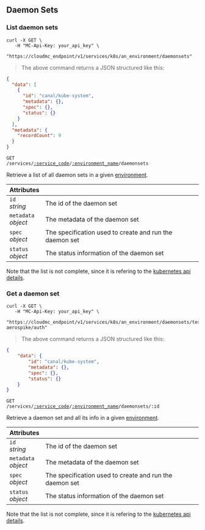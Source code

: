 ## Daemon Sets

<!-------------------- LIST DAEMON SETS -------------------->

### List daemon sets

```shell
curl -X GET \
   -H "MC-Api-Key: your_api_key" \
   "https://cloudmc_endpoint/v1/services/k8s/an_environment/daemonsets"
```

> The above command returns a JSON structured like this:

```json
{
  "data": [
    {
      "id": "canal/kube-system",
      "metadata": {},
      "spec": {},
      "status": {}
    }
  ],
  "metadata": {
    "recordCount": 9
  }
}
```

<code>GET /services/<a href="#administration-service-connections">:service_code</a>/<a href="#administration-environments">:environment_name</a>/daemonsets</code>

Retrieve a list of all daemon sets in a given [environment](#administration-environments).

| Attributes                                 | &nbsp;                                                  |
| ------------------------------------------ | ------------------------------------------------------- |
| `id` <br/>_string_                         | The id of the daemon set                                |
| `metadata` <br/>_object_                   | The metadata of the daemon set                          |
| `spec`<br/>_object_                        | The specification used to create and run the daemon set |
| `status`<br/>_object_                      | The status information of the daemon set                |

Note that the list is not complete, since it is refering to the [kubernetes api details](https://github.com/kubernetes/community/blob/master/contributors/devel/sig-architecture/api-conventions.md).

<!-------------------- GET A DAEMON SET -------------------->

### Get a daemon set

```shell
curl -X GET \
   -H "MC-Api-Key: your_api_key" \
   "https://cloudmc_endpoint/v1/services/k8s/an_environment/daemonsets/test-aerospike/auth"
```

> The above command returns a JSON structured like this:

```json
{
    "data": {
        "id": "canal/kube-system",
        "metadata": {},
        "spec": {},
        "status": {}
    }
}
```

<code>GET /services/<a href="#administration-service-connections">:service_code</a>/<a href="#administration-environments">:environment_name</a>/daemonsets/:id</code>

Retrieve a daemon set and all its info in a given [environment](#administration-environments).

| Attributes                                 | &nbsp;                                                          |
| ------------------------------------------ | --------------------------------------------------------------- |
| `id` <br/>_string_                         | The id of the daemon set                                        |
| `metadata` <br/>_object_                   | The metadata of the daemon set                                  |
| `spec`<br/>_object_                        | The specification used to create and run the daemon set         |
| `status`<br/>_object_                      | The status information of the daemon set                        |

Note that the list is not complete, since it is refering to the [kubernetes api details](https://github.com/kubernetes/community/blob/master/contributors/devel/sig-architecture/api-conventions.md).
